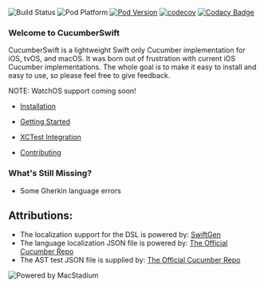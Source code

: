 ![Build Status](https://github.com/Tyler-Keith-Thompson/CucumberSwift/actions/workflows/CI.yml/badge.svg?branch=main)
![Pod Platform](https://img.shields.io/cocoapods/p/CucumberSwift.svg?style=popout) [![Pod Version](https://img.shields.io/cocoapods/v/CucumberSwift.svg?style=popout)](http://cocoapods.org/pods/CucumberSwift)
[![codecov](https://codecov.io/gh/Tyler-Keith-Thompson/CucumberSwift/branch/main/graph/badge.svg?token=ARIPC8Q7H1)](https://codecov.io/gh/Tyler-Keith-Thompson/CucumberSwift)
[![Codacy Badge](https://app.codacy.com/project/badge/Grade/c29b0bf4883b4387a41ac1d090773f65)](https://www.codacy.com/gh/Tyler-Keith-Thompson/CucumberSwift/dashboard?utm_source=github.com&amp;utm_medium=referral&amp;utm_content=Tyler-Keith-Thompson/CucumberSwift&amp;utm_campaign=Badge_Grade)

### Welcome to CucumberSwift
CucumberSwift is a lightweight Swift only Cucumber implementation for iOS, tvOS, and macOS. It was born out of frustration with current iOS Cucumber implementations. The whole goal is to make it easy to install and easy to use, so please feel free to give feedback.

NOTE: WatchOS support coming soon!

* [Installation](https://github.com/Tyler-Keith-Thompson/CucumberSwift/wiki/installation)
* [Getting Started](https://github.com/Tyler-Keith-Thompson/CucumberSwift/wiki)
* [XCTest Integration](https://github.com/Tyler-Keith-Thompson/CucumberSwift/wiki/xctest-integration)

* [Contributing](/CONTRIBUTING.md)

### What's Still Missing?
- Some Gherkin language errors

## Attributions:
- The localization support for the DSL is powered by: [SwiftGen](https://github.com/SwiftGen/SwiftGen/)
- The language localization JSON file is powered by: [The Official Cucumber Repo](https://github.com/Cucumber/Cucumber/)
- The AST test JSON file is supplied by: [The Official Cucumber Repo](https://github.com/Cucumber/Cucumber/)


![Powered by MacStadium](https://uploads-ssl.webflow.com/5ac3c046c82724970fc60918/5c019d917bba312af7553b49_MacStadium-developerlogo.png)
